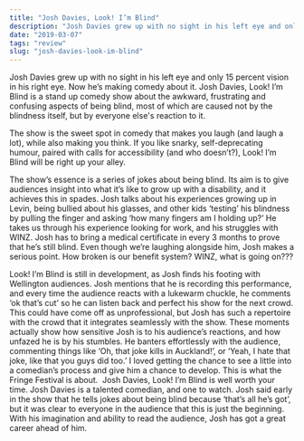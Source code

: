 ```yaml
---
title: "Josh Davies, Look! I’m Blind"
description: "Josh Davies grew up with no sight in his left eye and only 15 percent vision in his right eye. Now he’s making comedy about it."
date: "2019-03-07"
tags: "review"
slug: "josh-davies-look-im-blind"
---
```


Josh Davies grew up with no sight in his left eye and only 15 percent vision in his right eye. Now he’s making comedy about it. Josh Davies, Look! I’m Blind is a stand up comedy show about the awkward, frustrating and confusing aspects of being blind, most of which are caused not by the blindness itself, but by everyone else's reaction to it. ​

The show is the sweet spot in comedy that makes you laugh (and laugh a lot), while also making you think. If you like snarky, self-deprecating humour, paired with calls for accessibility (and who doesn’t?), Look! I’m Blind will be right up your alley.

The show’s  essence is a series of jokes about being blind. Its aim is to give audiences insight into what it’s like to grow up with a disability, and it achieves this in spades. Josh talks about his experiences growing up in Levin, being bullied about his glasses, and other kids ‘testing’ his blindness by pulling the finger and asking ‘how many fingers am I holding up?’ He takes us through his experience looking for work, and his struggles with WINZ. Josh has to bring a medical certificate in every 3 months to prove that he’s still blind. Even though we’re laughing alongside him, Josh makes a serious point. How broken is our benefit system? WINZ, what is going on???

Look! I’m Blind is still in development, as Josh finds his footing with Wellington audiences. Josh mentions that he is recording this performance, and every time the audience reacts with a lukewarm chuckle, he comments ‘ok that’s cut’ so he can listen back and perfect his show for the next crowd. This could have come off as unprofessional, but Josh has such a repertoire with the crowd that it integrates seamlessly with the show. These moments actually show how sensitive Josh is to his audience’s reactions, and how unfazed he is by his stumbles. He banters effortlessly with the audience, commenting things like ‘Oh, that joke kills in Auckland!’, or ‘Yeah, I hate that joke, like that you guys did too.’  I loved getting the chance to see a little into a comedian’s process and give him a chance to develop. This is what the Fringe Festival is about.
​
Josh Davies, Look! I’m Blind is well worth your time. Josh Davies is a talented comedian, and one to watch. Josh said early in the show that he tells jokes about being blind because ‘that’s all he’s got’, but it was clear to everyone in the audience that this is just the beginning. With his imagination and ability to read the audience, Josh has got a great career ahead of him.   